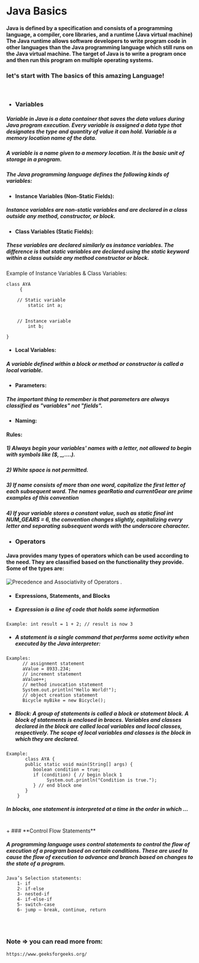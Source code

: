 # Java Basics

#### Java is defined by a specification and consists of a programming language, a compiler, core libraries, and a runtime (Java virtual machine) The Java runtime allows software developers to write program code in other languages than the Java programming language which still runs on the Java virtual machine. The target of Java is to write a program once and then run this program on multiple operating systems.
### let's start with The basics of this amazing Language!
<br>
 

+ ### **Variables**

 
##### Variable in Java is a data container that saves the data values during Java program execution. Every variable is assigned a data type that designates the type and quantity of value it can hold. Variable is a memory location name of the data.

##### A variable is a name given to a memory location. It is the basic unit of storage in a program.

##### The Java programming language defines the following kinds of variables:


+ #### **Instance Variables (Non-Static Fields):**

##### Instance variables are non-static variables and are declared in a class outside any method, constructor, or block.



+ #### **Class Variables (Static Fields):**


##### These variables are declared similarly as instance variables. The difference is that static variables are declared using the static keyword within a class outside any method constructor or block.
Example of Instance Variables & Class Variables:      
```
class AYA         
     {      
    
    // Static variable
        static int a; 
    
    
    // Instance variable    
        int b;        
    
}
```

+ #### **Local Variables:**

##### A variable defined within a block or method or constructor is called a local variable.


+ #### **Parameters:**     

##### The important thing to remember is that parameters are always classified as "variables" not "fields".


+ #### **Naming:**   

#### Rules:
##### 1) Always begin your variables' names with a letter, not allowed to begin with symbols like ($, _,....).
##### 2) White space is not permitted.
##### 3) If name consists of more than one word, capitalize the first letter of each subsequent word. The names gearRatio and currentGear are prime examples of this convention
##### 4) If your variable stores a constant value, such as static final int NUM_GEARS = 6, the convention changes slightly, capitalizing every letter and separating subsequent words with the underscore character.


+ ### **Operators**

#### Java provides many types of operators which can be used according to the need. They are classified based on the functionality they provide. Some of the types are:
 ![Precedence and Associativity of Operators](https://media.geeksforgeeks.org/wp-content/uploads/operators.png) .



+ #### **Expressions, Statements, and Blocks**

+ #####  **Expression** is a line of code that holds some information
```
Example: int result = 1 + 2; // result is now 3      
```
+ ##### A **statement** is a single command that performs some activity when executed by the Java interpreter:      
```
Examples: 
      // assignment statement
      aValue = 8933.234;
      // increment statement
      aValue++;
      // method invocation statement
      System.out.println("Hello World!");
      // object creation statement
      Bicycle myBike = new Bicycle();     
```
+ ##### **Block**: A group of statements is called a block or statement block. A block of statements is enclosed in braces. Variables and classes declared in the block are called local variables and local classes, respectively. The scope of local variables and classes is the block in which they are declared.
```
Example:   
       class AYA {
       public static void main(String[] args) {
          boolean condition = true;
          if (condition) { // begin block 1
               System.out.println("Condition is true.");
          } // end block one
       }
    }      
``` 
##### In blocks, one statement is interpreted at a time in the order in which ...
<br>
+ ### **Control Flow Statements**      

##### A programming language uses control statements to control the flow of execution of a program based on certain conditions. These are used to cause the flow of execution to advance and branch based on changes to the state of a program. 

```
Java’s Selection statements: 
    1- if
    2- if-else
    3- nested-if
    4- if-else-if
    5- switch-case
    6- jump – break, continue, return
 
```
<br>
    
### Note => you can read more from: 
    https://www.geeksforgeeks.org/
